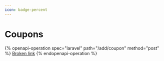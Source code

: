 ```yaml
---
icon: badge-percent
---
```


# Coupons

{% openapi-operation spec="laravel" path="/add/coupon" method="post" %}
[Broken link](broken-reference)
{% endopenapi-operation %}
